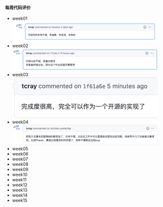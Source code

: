 #### 每周代码评价
+ week01
  ![week01.png](week01.png)
+ week02
  ![week02.png](week02.png)
+ week03
  ![week03.png](week03.png)
+ week04
  ![week04.png](week04.png)
+ week05
+ week06
+ week07
+ week08
+ week09
+ week10
+ week11
+ week12
+ week13
+ week14
+ week15
